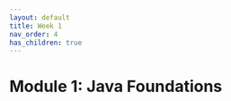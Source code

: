 ```yaml
---
layout: default
title: Week 1
nav_order: 4
has_children: true
---
```


# Module 1: Java Foundations
